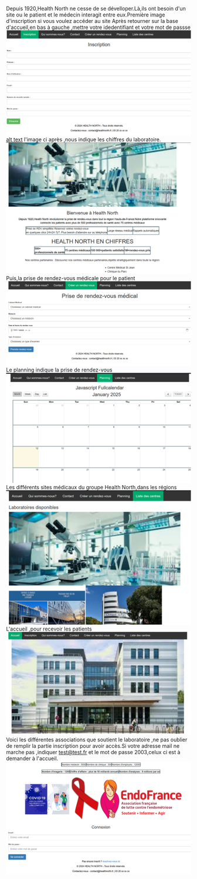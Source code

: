 
Depuis 1920,Health North ne cesse de se dévelloper.Là,ils ont besoin d'un site ou le patient et le médecin interagit entre eux.Première image d'inscription si vous voulez accéder au site
Après retourner sur la base d'accueil,en bas à gauche ,mettre votre idedentifiant et votre mot de passse![alt text](<img github/image 3.png>)
[alt text](README.md) l'image ci après ,nous indique les chiffres du laboratoire.
![alt text](<img github/image 4.png>)Puis,la prise de rendez-vous médicale pour le patient
![alt text](<img github/image 5.png>)Le planning indique la prise de rendez-vous
![alt text](<img github/image 6.png>)Les différents sites médicaux du groupe Health North,dans les régions
![alt text](<img github/image 7.png>)L'accueil ,pour recevoir les patients
![alt text](<img github/image 1.png>)Voici les différentes associations que soutient le laboratoire
,ne pas oublier de remplir la partie inscription pour avoir accès.Si votre adresse mail ne marche pas ,indiquer test@test.fr et le mot de passe 2003,celux ci est à demander à l'accueil.
![alt text](<img github/image 2.png>)